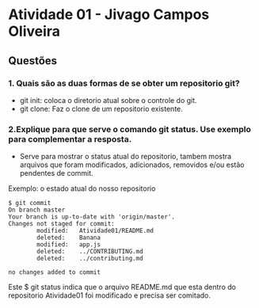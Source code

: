 # Atividade 01 -  Jivago Campos Oliveira

## Questões

### 1. Quais são as duas formas de se obter um repositorio git?

- git init: coloca o diretorio atual sobre o controle do git.
- git clone: Faz o clone de um repositorio existente.

### 2.Explique para que serve o comando git status. Use exemplo para complementar a resposta.

- Serve para mostrar o status atual do repositorio, tambem mostra arquivos que foram modificados, adicionados, removidos e/ou estão pendentes de commit.

Exemplo: o estado atual do nosso repositorio

```
$ git commit
On branch master
Your branch is up-to-date with 'origin/master'.
Changes not staged for commit:
        modified:   Atividade01/README.md
        deleted:    Banana
        modified:   app.js
        deleted:    ../CONTRIBUTING.md
        deleted:    ../contributing.md

no changes added to commit
```
Este  $ git status indica que o arquivo README.md que esta dentro do repositorio Atividade01 foi modificado e precisa ser comitado.
